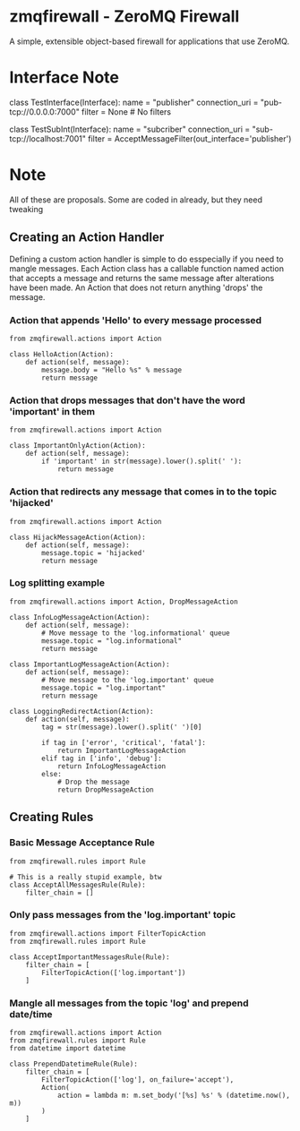 zmqfirewall - ZeroMQ Firewall
=============================

A simple, extensible object-based firewall for applications that use ZeroMQ.

Interface Note
==============

class TestInterface(Interface):
    name = "publisher"
    connection_uri = "pub-tcp://0.0.0.0:7000"
    filter = None # No filters

class TestSubInt(Interface):
    name = "subcriber"
    connection_uri = "sub-tcp://localhost:7001"
    filter = AcceptMessageFilter(out_interface='publisher')

Note
====

All of these are proposals. Some are coded in already, but they need tweaking

Creating an Action Handler
--------------------------

Defining a custom action handler is simple to do esspecially if you need to
mangle messages. Each Action class has a callable function named action that 
accepts a message and returns the same message after alterations have been
made. An Action that does not return anything 'drops' the message.

### Action that appends 'Hello' to every message processed
    from zmqfirewall.actions import Action

    class HelloAction(Action):
        def action(self, message):
            message.body = "Hello %s" % message
            return message

### Action that drops messages that don't have the word 'important' in them
    from zmqfirewall.actions import Action

    class ImportantOnlyAction(Action):
        def action(self, message):
            if 'important' in str(message).lower().split(' '):
                return message

### Action that redirects any message that comes in to the topic 'hijacked'
    from zmqfirewall.actions import Action

    class HijackMessageAction(Action):
        def action(self, message):
            message.topic = 'hijacked'
            return message

### Log splitting example
    from zmqfirewall.actions import Action, DropMessageAction

    class InfoLogMessageAction(Action):
        def action(self, message):
            # Move message to the 'log.informational' queue
            message.topic = "log.informational"
            return message

    class ImportantLogMessageAction(Action):
        def action(self, message):
            # Move message to the 'log.important' queue
            message.topic = "log.important" 
            return message

    class LoggingRedirectAction(Action):
        def action(self, message):
            tag = str(message).lower().split(' ')[0]

            if tag in ['error', 'critical', 'fatal']:
                return ImportantLogMessageAction
            elif tag in ['info', 'debug']:
                return InfoLogMessageAction
            else:
                # Drop the message
                return DropMessageAction

Creating Rules
--------------

### Basic Message Acceptance Rule
    from zmqfirewall.rules import Rule

    # This is a really stupid example, btw
    class AcceptAllMessagesRule(Rule):
        filter_chain = []


### Only pass messages from the 'log.important' topic
    from zmqfirewall.actions import FilterTopicAction
    from zmqfirewall.rules import Rule

    class AcceptImportantMessagesRule(Rule):
        filter_chain = [
            FilterTopicAction(['log.important'])
        ]

### Mangle all messages from the topic 'log' and prepend date/time
    from zmqfirewall.actions import Action
    from zmqfirewall.rules import Rule
    from datetime import datetime

    class PrependDatetimeRule(Rule):
        filter_chain = [
            FilterTopicAction(['log'], on_failure='accept'),
            Action(
                action = lambda m: m.set_body('[%s] %s' % (datetime.now(), m))
            )
        ]
